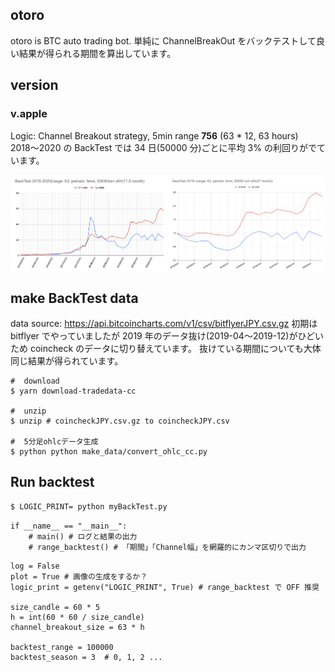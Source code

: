 ## otoro

otoro is BTC auto trading bot.
単純に ChannelBreakOut をバックテストして良い結果が得られる期間を算出しています。

## version

### v.apple

Logic: Channel Breakout strategy, 5min range **756** (63 \* 12, 63 hours)
2018〜2020 の BackTest では 34 日(50000 分)ごとに平均 3% の利回りがでています。

<div style="display: flex;">
<img style="width: 50%;" src="./img/backtest2014-2020.png" />
<img style="width: 50%;" src="./img/backtest2018-2020.png" />
</div>

## make BackTest data

data source: https://api.bitcoincharts.com/v1/csv/bitflyerJPY.csv.gz
初期は bitflyer でやっていましたが 2019 年のデータ抜け(2019-04〜2019-12)がひどいため coincheck のデータに切り替えています。
抜けている期間についても大体同じ結果が得られています。

```
#  download
$ yarn download-tradedata-cc

#  unzip
$ unzip # coincheckJPY.csv.gz to coincheckJPY.csv

#  5分足ohlcデータ生成
$ python python make_data/convert_ohlc_cc.py
```

## Run backtest

```sh
$ LOGIC_PRINT= python myBackTest.py
```

```
if __name__ == "__main__":
    # main() # ログと結果の出力
    # range_backtest() # 「期間」「Channel幅」を網羅的にカンマ区切りで出力
```

```
log = False
plot = True # 画像の生成をするか？
logic_print = getenv("LOGIC_PRINT", True) # range_backtest で OFF 推奨

size_candle = 60 * 5
h = int(60 * 60 / size_candle)
channel_breakout_size = 63 * h

backtest_range = 100000
backtest_season = 3  # 0, 1, 2 ...
```
